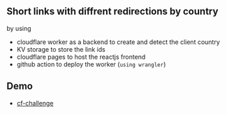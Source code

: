 ## Short links with diffrent redirections by country

by using 
- cloudflare worker as a backend to create and detect the client country
- KV storage to store the link ids
- cloudflare pages to host the reactjs frontend
- github action to deploy the worker (```using wrangler```)

## Demo
- [cf-challenge](https://ed41b1a5.cf-challenge.pages.dev/)